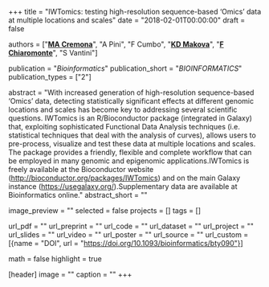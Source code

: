 +++
title = "IWTomics: testing high-resolution sequence-based ‘Omics’ data at multiple locations and scales"
date = "2018-02-01T00:00:00"
draft = false

authors = ["[__MA Cremona__](https://marziacremona.com)", "A Pini", "F Cumbo", "[__KD Makova__](http://www.bx.psu.edu/makova_lab)", "[__F Chiaromonte__](https://sites.psu.edu/chiaromonte)", "S Vantini"]

publication = "_Bioinformatics_"
publication_short = "_BIOINFORMATICS_"
publication_types = ["2"]

abstract = "With increased generation of high-resolution sequence-based ‘Omics’ data, detecting statistically significant effects at different genomic locations and scales has become key to addressing several scientific questions. IWTomics is an R/Bioconductor package (integrated in Galaxy) that, exploiting sophisticated Functional Data Analysis techniques (i.e. statistical techniques that deal with the analysis of curves), allows users to pre-process, visualize and test these data at multiple locations and scales. The package provides a friendly, flexible and complete workflow that can be employed in many genomic and epigenomic applications.IWTomics is freely available at the Bioconductor website (http://bioconductor.org/packages/IWTomics) and on the main Galaxy instance (https://usegalaxy.org/).Supplementary data are available at Bioinformatics online."
abstract_short = ""

image_preview = ""
selected = false
projects = []
tags = []

url_pdf = ""
url_preprint = ""
url_code = ""
url_dataset = ""
url_project = ""
url_slides = ""
url_video = ""
url_poster = ""
url_source = ""
url_custom = [{name = "DOI", url = "https://doi.org/10.1093/bioinformatics/bty090"}]

math = false
highlight = true

[header]
image = ""
caption = ""
+++

